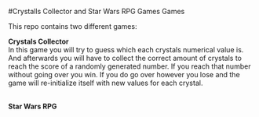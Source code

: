 #Crystalls Collector and Star Wars RPG Games
Games

This repo contains two different games:

**Crystals Collector**<br>
In this game you will try to guess which each crystals numerical value is. And afterwards you will have to collect the correct amount of crystals to reach the score of a randomly generated number. If you reach that number without going over you win. If you do go over however you lose and the game will re-initialize itself with new values for each crystal.<br><br>

**Star Wars RPG**
